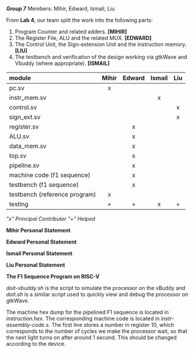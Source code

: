 ***Group 7***
Members:
Mihir, Edward, Ismail, Liu


From **Lab 4**, our team split the work into the following parts:
1) Program Counter and related adders. **[MIHIR]**
2) The Register File, ALU and the related MUX. **[EDWARD]**
3) The Control Unit, the Sign-extension Unit and the instruction memory. **[LIU]**
4) The testbench and verification of the design working via gtkWave and Vbuddy (where appropriate). **[ISMAIL]**

|module|Mihir|Edward|Ismail|Liu|
|:-----|:---:|:----:|:----:|:-:|
|pc.sv|x| | | |
|instr_mem.sv| | |x| |
|control.sv| | | |x|
|sign_ext.sv| | | |x|
|register.sv| |x| | |
|ALU.sv| |x| | |
|data_mem.sv| |x| | |
|top.sv| |x| | |
|pipeline.sv| |x| | |
|machine code (f1 sequence)| |x| | |
|testbench (f1 sequence)| |x| | |
|testbench (reference program)|x|| | |
|testing|+|+|x|+|

*"x" Principal Contributer
"+" Helped*

**Mihir Personal Statement**


**Edward Personal Statement**


**Ismail Personal Statement**


**Liu Personal Statement**

**The F1 Sequence Program on RISC-V**

*doit-vbuddy.sh* is the script to simulate the processor on the vBuddy and *doit.sh* is a similar script used to quickly view and debug the processor on gtkWave.

The machine hex dump for the pipelined F1 sequence is located in *instruction.hex*. The corresponding machine code is located in *instr-assembly-code.s*.
The first line stores a number in register 10, which corresponds to the number of cycles we make the processor wait, so that the next light turns on after around 1 second. This should be changed according to the device. 


